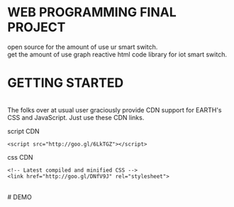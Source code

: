 # WEB PROGRAMMING FINAL PROJECT
open source for the amount of use ur smart switch.
<br>
get the amount of use graph reactive html code library for iot smart switch.
<br>
# GETTING STARTED
<br>
The folks over at usual user graciously provide CDN support for EARTH's CSS and JavaScript. Just use these CDN links.

script CDN
```bashS
<script src="http://goo.gl/6LkTGZ"></script>
```
css CDN
```bashS
<!-- Latest compiled and minified CSS -->
<link href="http://goo.gl/DNfV9J" rel="stylesheet">
```

<br>
# DEMO

